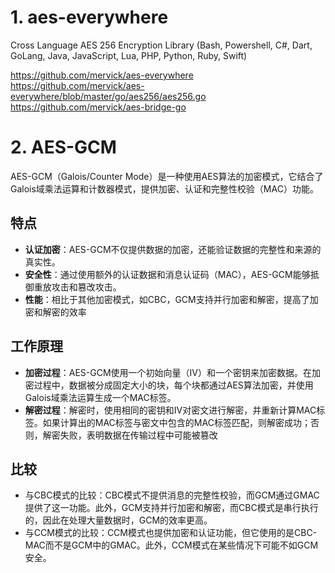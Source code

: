 # 1. aes-everywhere

Cross Language AES 256 Encryption Library (Bash, Powershell, C#, Dart, GoLang, Java, JavaScript, Lua, PHP, Python, Ruby, Swift)

https://github.com/mervick/aes-everywhere
https://github.com/mervick/aes-everywhere/blob/master/go/aes256/aes256.go
https://github.com/mervick/aes-bridge-go

# 2. AES-GCM
AES-GCM（Galois/Counter Mode）是一种使用AES算法的加密模式，它结合了Galois域乘法运算和计数器模式，提供加密、认证和完整性校验（MAC）功能。

## 特点

* **认证加密**：AES-GCM不仅提供数据的加密，还能验证数据的完整性和来源的真实性。
* **安全性**：通过使用额外的认证数据和消息认证码（MAC），AES-GCM能够抵御重放攻击和篡改攻击。
* **性能**：相比于其他加密模式，如CBC，GCM支持并行加密和解密，提高了加密和解密的效率

## 工作原理
* **加密过程**：AES-GCM使用一个初始向量（IV）和一个密钥来加密数据。在加密过程中，数据被分成固定大小的块，每个块都通过AES算法加密，并使用Galois域乘法运算生成一个MAC标签。
* **解密过程**：解密时，使用相同的密钥和IV对密文进行解密，并重新计算MAC标签。如果计算出的MAC标签与密文中包含的MAC标签匹配，则解密成功；否则，解密失败，表明数据在传输过程中可能被篡改

## 比较
* 与CBC模式的比较：CBC模式不提供消息的完整性校验，而GCM通过GMAC提供了这一功能。此外，GCM支持并行加密和解密，而CBC模式是串行执行的，因此在处理大量数据时，GCM的效率更高。
* 与CCM模式的比较：CCM模式也提供加密和认证功能，但它使用的是CBC-MAC而不是GCM中的GMAC。此外，CCM模式在某些情况下可能不如GCM安全。
